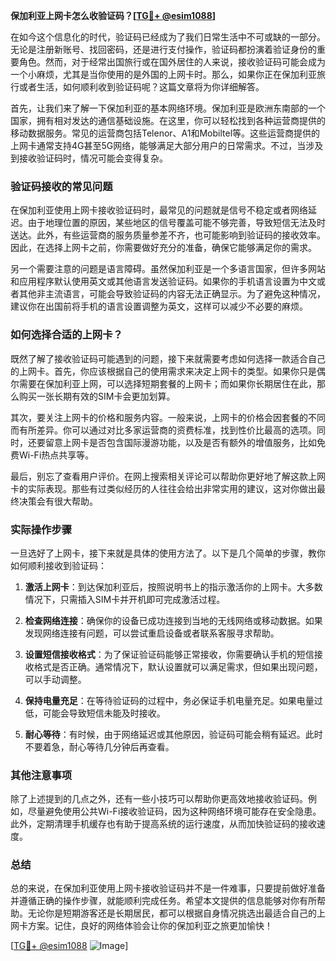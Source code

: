 **保加利亚上网卡怎么收验证码？[[TG💪+ @esim1088](https://t.me/s/esim1088)]**

在如今这个信息化的时代，验证码已经成为了我们日常生活中不可或缺的一部分。无论是注册新账号、找回密码，还是进行支付操作，验证码都扮演着验证身份的重要角色。然而，对于经常出国旅行或在国外居住的人来说，接收验证码可能会成为一个小麻烦，尤其是当你使用的是外国的上网卡时。那么，如果你正在保加利亚旅行或者生活，如何顺利收到验证码呢？这篇文章将为你详细解答。

首先，让我们来了解一下保加利亚的基本网络环境。保加利亚是欧洲东南部的一个国家，拥有相对发达的通信基础设施。在这里，你可以轻松找到各种运营商提供的移动数据服务。常见的运营商包括Telenor、A1和Mobiltel等。这些运营商提供的上网卡通常支持4G甚至5G网络，能够满足大部分用户的日常需求。不过，当涉及到接收验证码时，情况可能会变得复杂。

### 验证码接收的常见问题

在保加利亚使用上网卡接收验证码时，最常见的问题就是信号不稳定或者网络延迟。由于地理位置的原因，某些地区的信号覆盖可能不够完善，导致短信无法及时送达。此外，有些运营商的服务质量参差不齐，也可能影响到验证码的接收效率。因此，在选择上网卡之前，你需要做好充分的准备，确保它能够满足你的需求。

另一个需要注意的问题是语言障碍。虽然保加利亚是一个多语言国家，但许多网站和应用程序默认使用英文或其他语言发送验证码。如果你的手机语言设置为中文或者其他非主流语言，可能会导致验证码的内容无法正确显示。为了避免这种情况，建议你在出国前将手机的语言设置调整为英文，这样可以减少不必要的麻烦。

### 如何选择合适的上网卡？

既然了解了接收验证码可能遇到的问题，接下来就需要考虑如何选择一款适合自己的上网卡。首先，你应该根据自己的使用需求来决定上网卡的类型。如果你只是偶尔需要在保加利亚上网，可以选择短期套餐的上网卡；而如果你长期居住在此，那么购买一张长期有效的SIM卡会更加划算。

其次，要关注上网卡的价格和服务内容。一般来说，上网卡的价格会因套餐的不同而有所差异。你可以通过对比多家运营商的资费标准，找到性价比最高的选项。同时，还要留意上网卡是否包含国际漫游功能，以及是否有额外的增值服务，比如免费Wi-Fi热点共享等。

最后，别忘了查看用户评价。在网上搜索相关评论可以帮助你更好地了解这款上网卡的实际表现。那些有过类似经历的人往往会给出非常实用的建议，这对你做出最终决策会有很大帮助。

### 实际操作步骤

一旦选好了上网卡，接下来就是具体的使用方法了。以下是几个简单的步骤，教你如何顺利接收到验证码：

1. **激活上网卡**：到达保加利亚后，按照说明书上的指示激活你的上网卡。大多数情况下，只需插入SIM卡并开机即可完成激活过程。

2. **检查网络连接**：确保你的设备已成功连接到当地的无线网络或移动数据。如果发现网络连接有问题，可以尝试重启设备或者联系客服寻求帮助。

3. **设置短信接收格式**：为了保证验证码能够正常接收，你需要确认手机的短信接收格式是否正确。通常情况下，默认设置就可以满足需求，但如果出现问题，可以手动调整。

4. **保持电量充足**：在等待验证码的过程中，务必保证手机电量充足。如果电量过低，可能会导致短信未能及时接收。

5. **耐心等待**：有时候，由于网络延迟或其他原因，验证码可能会稍有延迟。此时不要着急，耐心等待几分钟后再查看。

### 其他注意事项

除了上述提到的几点之外，还有一些小技巧可以帮助你更高效地接收验证码。例如，尽量避免使用公共Wi-Fi接收验证码，因为这种网络环境可能存在安全隐患。此外，定期清理手机缓存也有助于提高系统的运行速度，从而加快验证码的接收速度。

### 总结

总的来说，在保加利亚使用上网卡接收验证码并不是一件难事，只要提前做好准备并遵循正确的操作步骤，就能顺利完成任务。希望本文提供的信息能够对你有所帮助。无论你是短期游客还是长期居民，都可以根据自身情况挑选出最适合自己的上网卡方案。记住，良好的网络体验会让你的保加利亚之旅更加愉快！

[[TG💪+ @esim1088](https://t.me/s/esim1088) ![Image](https://i.postimg.cc/4NQfJmqS/Snipaste-2025-05-13-00-14-12.png)]